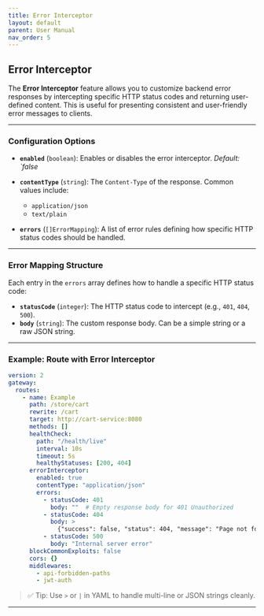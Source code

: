 ```yaml
---
title: Error Interceptor
layout: default
parent: User Manual
nav_order: 5
---
```



## Error Interceptor

The **Error Interceptor** feature allows you to customize backend error responses by intercepting specific HTTP status codes and returning user-defined content. This is useful for presenting consistent and user-friendly error messages to clients.

---

### Configuration Options

* **`enabled`** (`boolean`): Enables or disables the error interceptor.
  *Default: \`false*

* **`contentType`** (`string`): The `Content-Type` of the response. Common values include:

  * `application/json`
  * `text/plain`

* **`errors`** (`[]ErrorMapping`): A list of error rules defining how specific HTTP status codes should be handled.

---

### Error Mapping Structure

Each entry in the `errors` array defines how to handle a specific HTTP status code:

* **`statusCode`** (`integer`): The HTTP status code to intercept (e.g., `401`, `404`, `500`).
* **`body`** (`string`): The custom response body. Can be a simple string or a raw JSON string.

---

### Example: Route with Error Interceptor

```yaml
version: 2
gateway:
  routes:
    - name: Example
      path: /store/cart
      rewrite: /cart
      target: http://cart-service:8080
      methods: []
      healthCheck:
        path: "/health/live"
        interval: 10s
        timeout: 5s
        healthyStatuses: [200, 404]
      errorInterceptor:
        enabled: true
        contentType: "application/json"
        errors:
          - statusCode: 401
            body: ""  # Empty response body for 401 Unauthorized
          - statusCode: 404
            body: >
              {"success": false, "status": 404, "message": "Page not found", "data": []}
          - statusCode: 500
            body: "Internal server error"
      blockCommonExploits: false
      cors: {}
      middlewares:
        - api-forbidden-paths
        - jwt-auth
```

> ✅ Tip: Use `>` or `|` in YAML to handle multi-line or JSON strings cleanly.

---
